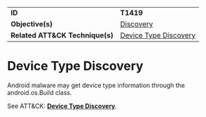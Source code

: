 |||
|---------|------------------------|
|**ID**|**T1419**|
|**Objective(s)**|[Discovery](https://github.com/MAECProject/malware-behaviors/tree/master/discovery)|
|**Related ATT&CK Technique(s)**|[Device Type Discovery](https://attack.mitre.org/techniques/T1419)|


Device Type Discovery
=====================
Android malware may get device type information through the android.os.Build class. 

See ATT&CK: [**Device Type Discovery**](https://attack.mitre.org/techniques/T1419).